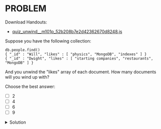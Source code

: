 # PROBLEM

Download Handouts:

- [quiz_unwind__m101p_52b208b7e2d42362670d8248.js](https://university.mongodb.com/static/MongoDB_2018_M101J_August/handouts/quiz_unwind__m101p_52b208b7e2d42362670d8248.js)

Suppose you have the following collection:

```
db.people.find()
{ "_id" : "Will", "likes" : [ "physics", "MongoDB", "indexes" ] }
{ "_id" : "Dwight", "likes" : [ "starting companies", "restaurants", "MongoDB" ] }
```

And you unwind the "likes" array of each document. How many documents will you wind up with?

Choose the best answer:

- [ ] 2
- [ ] 4
- [ ] 6
- [ ] 9

<details>
	<summary>Solution</summary>
	<br>6
</details>